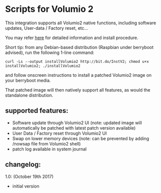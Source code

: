 # Scripts for Volumio 2

This integration supports all Volumio2 native functions, including software updates, User-data / Factory reset, etc...


You may refer [here](https://volumio.org/forum/multiboot-volumio2-with-kodi-under-berryboot-t6818.html#p33742) for detailed information and install procedure.

Short tip: from any Debian-based distribution (Raspbian under berryboot advised), run the following 1-line command:
```
curl -Ls --output installVolumio2 http://bit.do/InstV2; chmod u+x installVolumio2; ./installVolumio2
```
and follow onscreen instructions to install a patched Volumio2 image on your berryboot media.

That patched image will then natively support all features, as would the standalone distribution.



## supported features:
- Software update through Volumio2 UI (note: updated image will automatically be patched with latest patch version available)
- User Data / Factory reset through Volumio2 UI
- Swap on lower memory devices (note: can be prevented by adding /nowsap file from Volumio2 shell)
- patch log available in system journal



## changelog:
1.0:  (October 19th 2017)
- initial version
